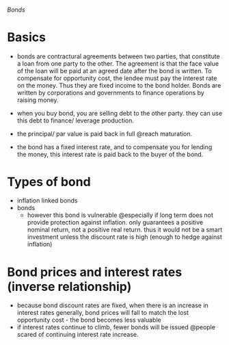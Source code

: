 ###### Bonds

# Basics
- bonds are contractural agreements between two parties, that constitute a loan from one party to the other. The agreement is that the face value of the loan will be paid at an agreed date after the bond is written. To compensate for opportunity cost, the lendee must pay the interest rate on the money. Thus they are fixed income to the bond holder. Bonds are written by corporations and governments to finance operations by raising money.


- when you buy bond, you are selling debt to the other party. they can use this debt to finance/ leverage production. 
- the principal/ par value is paid back in full @reach maturation. 
- the bond has a fixed interest rate, and to compensate you for lending the money, this interest rate is paid back to the buyer of the bond. 


# Types of bond
- inflation linked bonds
- bonds
    + however this bond is vulnerable @especially if long term does not provide protection against inflation. only guarantees a positive nominal return, not a positive real return. thus it would not be a smart investment unless the discount rate is high (enough to hedge against inflation)

# Bond prices and interest rates (inverse relationship)
- because bond discount rates are fixed, when there is an increase in interest rates generally, bond prices will fall to match the lost opportunity cost - the bond becomes less valuable
- if interest rates continue to climb, fewer bonds will be issued @people scared of continuing interest rate increase.